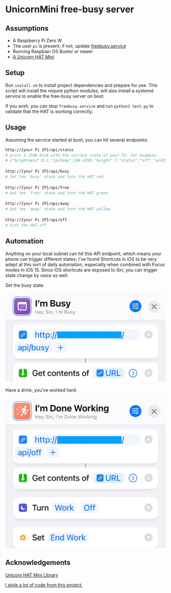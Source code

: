 # UnicornMini free-busy server

## Assumptions

* A Raspiberry Pi Zero W
* The user `pi` is present; if not, update [freebusy.service](freebusy.service)
* Running Raspbian OS Buster or newer
* [A Unicorn HAT Mini](https://shop.pimoroni.com/products/unicorn-hat-mini)

## Setup

Run `install.sh` to install project dependencies and prepare for use. This script will install the require python modules, will also install a systemd service to enable the free-busy server on boot.

If you wish, you can stop `freebusy.service` and run `python3 test.py` to validate that the HAT is working correctly.

## Usage

Assuming the service started at boot, you can hit several endpoints:

```bash
http://{your Pi IP}/api/status
# print a JSON blob with the current state of your PI; for example:
# {"brightness":0.1,"cpuTemp":104.4356,"height":7,"status":"off","width":17}

http://{your Pi IP}/api/busy
# Set the 'busy' state and turn the HAT red

http://{your Pi IP}/api/free
# Set the 'free' state and turn the HAT green

http://{your Pi IP}/api/away
# Set the 'away' state and turn the HAT yellow

http://{your Pi IP}/api/off
# turn the HAT off
```

## Automation

Anything on your local subnet can hit this API endpoint, which means your phone can trigger different states; I've found Shortcuts in iOS to be very adept at this sort of daily automation, especially when combined with Focus modes in iOS 15. Since iOS shortcuts are exposed to Siri, you can trigger state change by voice as well.

Set the busy state.

![I'm busy](images/busy.jpg)

Have a drink, you've worked hard.

![I'm done working](images/doneworking.jpg)

## Acknowledgements

[Unicorn HAT Mini Library](https://github.com/pimoroni/unicornhatmini-python)

[I stole a lot of code from this project.](https://www.eliostruyf.com/diy-building-busy-light-show-microsoft-teams-presence/)
